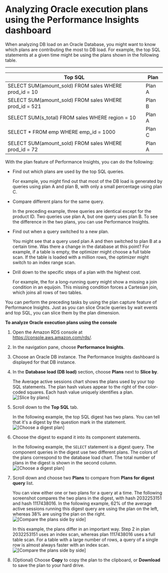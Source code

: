 # Analyzing Oracle execution plans using the Performance Insights dashboard<a name="USER_PerfInsights.UsingDashboard.AccessPlans"></a>

When analyzing DB load on an Oracle Database, you might want to know which plans are contributing the most to DB load\. For example, the top SQL statements at a given time might be using the plans shown in the following table\.


****  

| Top SQL | Plan | 
| --- | --- | 
|  SELECT SUM\(amount\_sold\) FROM sales WHERE prod\_id = 10  |  Plan A  | 
|  SELECT SUM\(amount\_sold\) FROM sales WHERE prod\_id = 521  |  Plan B  | 
|  SELECT SUM\(s\_total\) FROM sales WHERE region = 10  |  Plan A  | 
|  SELECT \* FROM emp WHERE emp\_id = 1000  |  Plan C  | 
|  SELECT SUM\(amount\_sold\) FROM sales WHERE prod\_id = 72  |  Plan A  | 

With the plan feature of Performance Insights, you can do the following:
+ Find out which plans are used by the top SQL queries\. 

  For example, you might find out that most of the DB load is generated by queries using plan A and plan B, with only a small percentage using plan C\.
+ Compare different plans for the same query\. 

  In the preceding example, three queries are identical except for the product ID\. Two queries use plan A, but one query uses plan B\. To see the difference in the two plans, you can use Performance Insights\.
+ Find out when a query switched to a new plan\. 

  You might see that a query used plan A and then switched to plan B at a certain time\. Was there a change in the database at this point? For example, if a table is empty, the optimizer might choose a full table scan\. If the table is loaded with a million rows, the optimizer might switch to an index range scan\.
+ Drill down to the specific steps of a plan with the highest cost\.

  For example, the for a long\-running query might show a missing a join condition in an equijoin\. This missing condition forces a Cartesian join, which joins all rows of two tables\.

You can perform the preceding tasks by using the plan capture feature of Performance Insights\. Just as you can slice Oracle queries by wait events and top SQL, you can slice them by the plan dimension\.

**To analyze Oracle execution plans using the console**

1. Open the Amazon RDS console at [https://console\.aws\.amazon\.com/rds/](https://console.aws.amazon.com/rds/)\.

1. In the navigation pane, choose **Performance Insights**\.

1. Choose an Oracle DB instance\. The Performance Insights dashboard is displayed for that DB instance\.

1. In the **Database load \(DB load\)** section, choose **Plans** next to **Slice by**\.

   The Average active sessions chart shows the plans used by your top SQL statements\. The plan hash values appear to the right of the color\-coded squares\. Each hash value uniquely identifies a plan\.  
![\[Slice by plans\]](http://docs.aws.amazon.com/AmazonRDS/latest/UserGuide/./images/pi-slice-by-plans.png)

1. Scroll down to the **Top SQL** tab\.

   In the following example, the top SQL digest has two plans\. You can tell that it's a digest by the question mark in the statement\.   
![\[Choose a digest plan\]](http://docs.aws.amazon.com/AmazonRDS/latest/UserGuide/./images/top-sql-plans-unselected.png)

1. Choose the digest to expand it into its component statements\.

   In the following example, the `SELECT` statement is a digest query\. The component queries in the digest use two different plans\. The colors of the plans correspond to the database load chart\. The total number of plans in the digest is shown in the second column\.  
![\[Choose a digest plan\]](http://docs.aws.amazon.com/AmazonRDS/latest/UserGuide/./images/pi-digest-plan.png)

1. Scroll down and choose two **Plans** to compare from **Plans for digest query** list\.

   You can view either one or two plans for a query at a time\. The following screenshot compares the two plans in the digest, with hash 2032253151 and hash 1117438016\. In the following example, 62% of the average active sessions running this digest query are using the plan on the left, whereas 38% are using the plan on the right\.  
![\[Compare the plans side by side\]](http://docs.aws.amazon.com/AmazonRDS/latest/UserGuide/./images/pi-compare-plan.png)

   In this example, the plans differ in an important way\. Step 2 in plan 2032253151 uses an index scan, whereas plan 1117438016 uses a full table scan\. For a table with a large number of rows, a query of a single row is almost always faster with an index scan\.  
![\[Compare the plans side by side\]](http://docs.aws.amazon.com/AmazonRDS/latest/UserGuide/./images/pi-table-access.png)

1. \(Optional\) Choose **Copy** to copy the plan to the clipboard, or **Download** to save the plan to your hard drive\. 